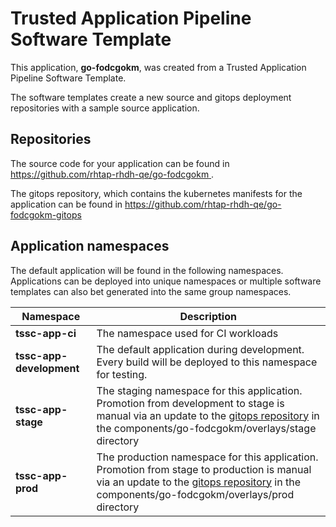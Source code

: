 # Trusted Application Pipeline Software Template

This application, **go-fodcgokm**, was created from a Trusted Application Pipeline Software Template.

The software templates create a new source and gitops deployment repositories with a sample source application. 

## Repositories

The source code for your application can be found in [https://github.com/rhtap-rhdh-qe/go-fodcgokm ](https://github.com/rhtap-rhdh-qe/go-fodcgokm ).
 
The gitops repository, which contains the kubernetes manifests for the application can be found in 
[https://github.com/rhtap-rhdh-qe/go-fodcgokm-gitops ](https://github.com/rhtap-rhdh-qe/go-fodcgokm-gitops ) 

## Application namespaces 

The default application will be found in the following namespaces. Applications can be deployed into unique namespaces or multiple software templates can also bet generated into the same group namespaces.  

|  Namespace   |  Description   |  
| -------- | -------- |
| **tssc-app-ci** | The namespace used for CI workloads |
| **tssc-app-development** | The default application during development. Every build will be deployed to this namespace for testing. |
| **tssc-app-stage** | The staging namespace for this application. Promotion from development to stage is manual via an update to the [gitops repository](https://github.com/rhtap-rhdh-qe/go-fodcgokm-gitops ) in the components/go-fodcgokm/overlays/stage directory |
| **tssc-app-prod** | The production namespace for this application. Promotion from stage to production is manual via an update to the [gitops repository](https://github.com/rhtap-rhdh-qe/go-fodcgokm-gitops ) in the components/go-fodcgokm/overlays/prod directory |